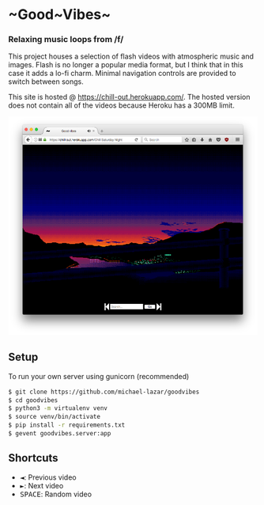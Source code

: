 # \~Good\~Vibes\~

### Relaxing music loops from /f/

This project houses a selection of flash videos with atmospheric music and images.
Flash is no longer a popular media format, but I think that in this case it adds a lo-fi charm.
Minimal navigation controls are provided to switch between songs.

This site is hosted @ https://chill-out.herokuapp.com/. The hosted version does not contain all of the videos because Heroku has a 300MB limit.

![screenshot](resources/good_vibes.png)

## Setup
To run your own server using gunicorn (recommended)

```bash
$ git clone https://github.com/michael-lazar/goodvibes
$ cd goodvibes
$ python3 -m virtualenv venv
$ source venv/bin/activate
$ pip install -r requirements.txt
$ gevent goodvibes.server:app
```

## Shortcuts
- <kbd>◄</kbd>: Previous video
- <kbd>►</kbd>: Next video
- <kbd>SPACE</kbd>: Random video
